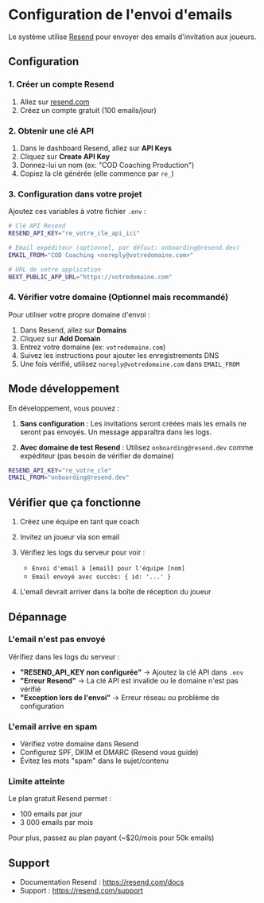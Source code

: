 # Configuration de l'envoi d'emails

Le système utilise [Resend](https://resend.com) pour envoyer des emails d'invitation aux joueurs.

## Configuration

### 1. Créer un compte Resend

1. Allez sur [resend.com](https://resend.com)
2. Créez un compte gratuit (100 emails/jour)

### 2. Obtenir une clé API

1. Dans le dashboard Resend, allez sur **API Keys**
2. Cliquez sur **Create API Key**
3. Donnez-lui un nom (ex: "COD Coaching Production")
4. Copiez la clé générée (elle commence par `re_`)

### 3. Configuration dans votre projet

Ajoutez ces variables à votre fichier `.env` :

```bash
# Clé API Resend
RESEND_API_KEY="re_votre_cle_api_ici"

# Email expéditeur (optionnel, par défaut: onboarding@resend.dev)
EMAIL_FROM="COD Coaching <noreply@votredomaine.com>"

# URL de votre application
NEXT_PUBLIC_APP_URL="https://votredomaine.com"
```

### 4. Vérifier votre domaine (Optionnel mais recommandé)

Pour utiliser votre propre domaine d'envoi :

1. Dans Resend, allez sur **Domains**
2. Cliquez sur **Add Domain**
3. Entrez votre domaine (ex: `votredomaine.com`)
4. Suivez les instructions pour ajouter les enregistrements DNS
5. Une fois vérifié, utilisez `noreply@votredomaine.com` dans `EMAIL_FROM`

## Mode développement

En développement, vous pouvez :

1. **Sans configuration** : Les invitations seront créées mais les emails ne seront pas envoyés. Un message apparaîtra dans les logs.

2. **Avec domaine de test Resend** : Utilisez `onboarding@resend.dev` comme expéditeur (pas besoin de vérifier de domaine)

```bash
RESEND_API_KEY="re_votre_cle"
EMAIL_FROM="onboarding@resend.dev"
```

## Vérifier que ça fonctionne

1. Créez une équipe en tant que coach
2. Invitez un joueur via son email
3. Vérifiez les logs du serveur pour voir :
   - `Envoi d'email à [email] pour l'équipe [nom]`
   - `Email envoyé avec succès: { id: '...' }`

4. L'email devrait arriver dans la boîte de réception du joueur

## Dépannage

### L'email n'est pas envoyé

Vérifiez dans les logs du serveur :

- **"RESEND_API_KEY non configurée"** → Ajoutez la clé API dans `.env`
- **"Erreur Resend"** → La clé API est invalide ou le domaine n'est pas vérifié
- **"Exception lors de l'envoi"** → Erreur réseau ou problème de configuration

### L'email arrive en spam

- Vérifiez votre domaine dans Resend
- Configurez SPF, DKIM et DMARC (Resend vous guide)
- Évitez les mots "spam" dans le sujet/contenu

### Limite atteinte

Le plan gratuit Resend permet :
- 100 emails par jour
- 3 000 emails par mois

Pour plus, passez au plan payant (~$20/mois pour 50k emails)

## Support

- Documentation Resend : https://resend.com/docs
- Support : https://resend.com/support

